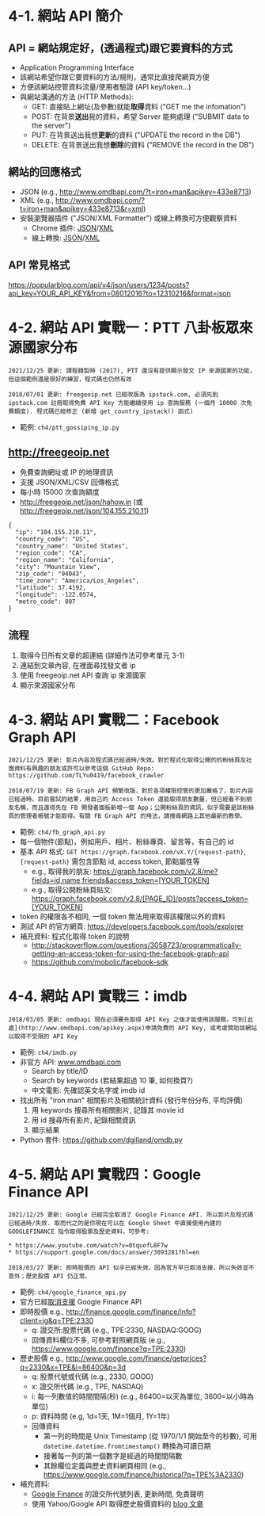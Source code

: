 # 4-1. 網站 API 簡介

## API = 網站規定好，(透過程式)跟它要資料的方式

* Application Programming Interface
* 該網站希望你跟它要資料的方法/規則，通常比直接爬網頁方便
* 方便該網站控管資料流量/使用者驗證 (API key/token...)
* 與網站溝通的方法 (HTTP Methods):
    * GET: 直接貼上網址(及參數)就能**取得**資料 ("GET me the infomation")
    * POST: 在背景**送出**我的資料，希望 Server 能夠處理 ("SUBMIT data to the server") 
    * PUT: 在背景送出我想**更新**的資料 ("UPDATE the record in the DB")
    * DELETE: 在背景送出我想**刪除**的資料 ("REMOVE the record in the DB")

## 網站的回應格式

* JSON (e.g., http://www.omdbapi.com/?t=iron+man&apikey=433e8713)
* XML (e.g., http://www.omdbapi.com/?t=iron+man&apikey=433e8713&r=xml)
* 安裝瀏覽器插件 ("JSON/XML Formatter") 或線上轉換可方便觀察資料
    * Chrome 插件: [JSON](https://chrome.google.com/webstore/detail/json-formatter/bcjindcccaagfpapjjmafapmmgkkhgoa?hl=en)/[XML](https://chrome.google.com/webstore/detail/xml-tree/gbammbheopgpmaagmckhpjbfgdfkpadb?hl=en)
    * 線上轉換: [JSON](http://jsonparseronline.com/)/[XML](http://codebeautify.org/xmlviewer)

## API 常見格式

https://popularblog.com/api/v4/json/users/1234/posts?api_key=YOUR_API_KEY&from=08012016?to=12310216&format=json


# 4-2. 網站 API 實戰一：PTT 八卦板眾來源國家分布

```
2021/12/25 更新: 課程錄製時 (2017), PTT 還沒有提供顯示發文 IP 來源國家的功能，但這個範例還是很好的練習，程式碼也仍然有效

2018/07/01 更新: freegeoip.net 已經改版為 ipstack.com, 必須先到 ipstack.com 註冊取得免費 API Key 方能繼續使用 ip 查詢服務 (一個月 10000 次免費額度). 程式碼已經修正 (新增 get_country_ipstack() 函式)
```

* 範例: `ch4/ptt_gossiping_ip.py`

## http://freegeoip.net

* 免費查詢網址或 IP 的地理資訊
* 支援 JSON/XML/CSV 回傳格式
* 每小時 15000 次查詢額度
* http://freegeoip.net/json/hahow.in (或 http://freegeoip.net/json/104.155.210.11)

```
{
  "ip": "104.155.210.11",
  "country_code": "US",
  "country_name": "United States",
  "region_code": "CA",
  "region_name": "California",
  "city": "Mountain View",
  "zip_code": "94043",
  "time_zone": "America/Los_Angeles",
  "latitude": 37.4192,
  "longitude": -122.0574,
  "metro_code": 807
}
```

## 流程

1. 取得今日所有文章的超連結 (詳細作法可參考單元 3-1)
2. 連結到文章內容, 在裡面尋找發文者 ip
3. 使用 freegeoip.net API 查詢 ip 來源國家
4. 顯示來源國家分布
 
# 4-3. 網站 API 實戰二：Facebook Graph API

```
2021/12/25 更新: 影片內容及程式碼已經過時/失效。對於程式化取得公開的的粉絲頁及社團資料有興趣的朋友或許可以參考這個 GitHub Repo: https://github.com/TLYu0419/facebook_crawler

2018/07/19 更新: FB Graph API 頻繁改版，對於各項權限控管的更加嚴格了，影片內容已經過時。目前嘗試的結果，用自己的 Access Token 還能取得朋友數量，但已經看不到朋友名稱，而且還得先在 FΒ 開發者面板新增一個 App；公開粉絲頁的資訊，似乎需要是該粉絲頁的管理者帳號才能取得。有關 FΒ Graph API 的用法，請搜尋網路上其他最新的教學。
```

* 範例: `ch4/fb_graph_api.py`
* 每一個物件(節點)，例如用戶、相片、粉絲專頁、留言等，有自己的 id
* 基本 API 格式: `GET https://graph.facebook.com/vX.Y/{request-path}`, `{request-path}` 需包含節點 id, access token, 節點屬性等
    * e.g., 取得我的朋友: https://graph.facebook.com/v2.8/me?fields=id,name,friends&access_token=[YOUR_TOKEN]
    * e.g., 取得公開粉絲頁貼文: https://graph.facebook.com/v2.8/[PAGE_ID]/posts?access_token=[YOUR_TOKEN]
* token 的權限各不相同, 一個 token 無法用來取得該權限以外的資料
* 測試 API 的官方網頁: https://developers.facebook.com/tools/explorer
* 補充資料: 程式化取得 token 的說明
    * http://stackoverflow.com/questions/3058723/programmatically-getting-an-access-token-for-using-the-facebook-graph-api
    * https://github.com/mobolic/facebook-sdk

# 4-4. 網站 API 實戰三：imdb

```
2018/03/05 更新: omdbapi 現在必須要先取得 API Key 之後才能使用該服務，可到[此處](http://www.omdbapi.com/apikey.aspx)申請免費的 API Key, 或考慮贊助該網站以取得不受限的 API Key
```

* 範例: `ch4/imdb.py`
* 非官方 API: www.omdbapi.com
    * Search by title/ID
    * Search by keywords (若結果超過 10 筆, 如何換頁?)
    * 中文電影: 先確認英文名字或 imdb id
* 找出所有 "iron man" 相關影片及相關統計資料 (發行年份分布, 平均評價)
    1. 用 keywords 搜尋所有相關影片, 記錄其 movie id 
    2. 用 id 搜尋所有影片, 紀錄相關資訊
    3. 顯示結果
* Python 套件: https://github.com/dgilland/omdb.py

 
# 4-5. 網站 API 實戰四：Google Finance API

```
2021/12/25 更新: Google 已經完全取消了 Google Finance API. 所以影片及程式碼已經過時/失效. 取而代之的是你現在可以在 Google Sheet 中直接使用內建的 GOOGLEFINANCE 指令取得股票及歷史資料，可參考:

* https://www.youtube.com/watch?v=0tquofL8F7w
* https://support.google.com/docs/answer/3093281?hl=en

2018/03/27 更新: 即時股價的 API 似乎已經失效，因為官方早已取消支援，所以失效並不意外；歷史股價 API 仍正常。
```

* 範例: `ch4/google_finance_api.py`
* 官方已經[取消支援](https://developers.google.com/finance/) Google Finance API
* 即時股價 e.g., http://finance.google.com/finance/info?client=ig&q=TPE:2330
    * q: 證交所:股票代碼 (e.g., TPE:2330, NASDAQ:GOOG)
    * 回傳資料欄位不多, 可參考對照網頁版 (e.g., https://www.google.com/finance?q=TPE:2330)
* 歷史股價 e.g., http://www.google.com/finance/getprices?q=2330&x=TPE&i=86400&p=3d
    * q: 股票代號或代碼 (e.g., 2330, GOOG)
    * x: 證交所代碼 (e.g., TPE, NASDAQ)
    * i: 每一列數值的時間間隔(秒) (e.g., 86400=以天為單位, 3600=以小時為單位)
    * p: 資料時間 (e.g, 1d=1天, 1M=1個月, 1Y=1年)
    * 回傳資料
        * 第一列的時間是 Unix Timestamp (從 1970/1/1 開始至今的秒數), 可用 `datetime.datetime.fromtimestamp()` 轉換為可讀日期
        * 接著每一列的第一個數字是經過的時間間隔數
        * 其餘欄位定義與歷史資料網頁相同 (e.g., https://www.google.com/finance/historical?q=TPE%3A2330)
* 補充資料:
    * [Google Finance](https://www.google.com/googlefinance/disclaimer/) 的證交所代號列表, 更新時間, 免責聲明
    * 使用 Yahoo/Google API 取得歷史股價資料的 [blog 文章](http://lovecoding.logdown.com/posts/257928-use-yahoo-api-to-obtain-historical-stock-price-data)
